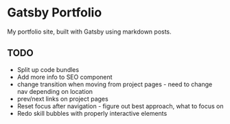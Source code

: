 # Gatsby Portfolio

My portfolio site, built with Gatsby using markdown posts.

## TODO
- Split up code bundles
- Add more info to SEO component
- change transition when moving from project pages - need to change nav depending on location
- prev/next links on project pages
- Reset focus after navigation - figure out best approach, what to focus on
- Redo skill bubbles with properly interactive elements